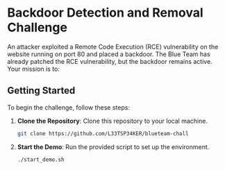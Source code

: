 # Backdoor Detection and Removal Challenge

An attacker exploited a Remote Code Execution (RCE) vulnerability on the website running on port 80 and placed a backdoor.
The Blue Team has already patched the RCE vulnerability, but the backdoor remains active. Your mission is to:

## Getting Started

To begin the challenge, follow these steps:

1. **Clone the Repository**: Clone this repository to your local machine.
   ```bash
   git clone https://github.com/L33TSP34KER/blueteam-chall
   ```
2. **Start the Demo**: Run the provided script to set up the environment.
   ```bash
   ./start_demo.sh
   ```

